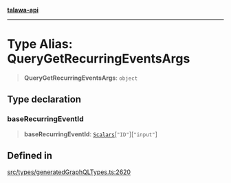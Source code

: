 [**talawa-api**](../../../README.md)

***

# Type Alias: QueryGetRecurringEventsArgs

> **QueryGetRecurringEventsArgs**: `object`

## Type declaration

### baseRecurringEventId

> **baseRecurringEventId**: [`Scalars`](Scalars.md)\[`"ID"`\]\[`"input"`\]

## Defined in

[src/types/generatedGraphQLTypes.ts:2620](https://github.com/Suyash878/talawa-api/blob/095e6964ce2a06c1c30d1acf81b6162203f1db91/src/types/generatedGraphQLTypes.ts#L2620)
